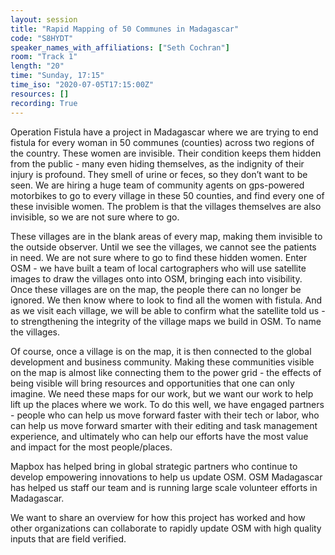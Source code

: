 ```yaml
---
layout: session
title: "Rapid Mapping of 50 Communes in Madagascar"
code: "S8HYDT"
speaker_names_with_affiliations: ["Seth Cochran"]
room: "Track 1"
length: "20"
time: "Sunday, 17:15"
time_iso: "2020-07-05T17:15:00Z"
resources: []
recording: True
---
```

Operation Fistula have a project in Madagascar where we are trying to end fistula for every woman in 50 communes (counties) across two regions of the country. These women are invisible. Their condition keeps them hidden from the public - many even hiding themselves, as the indignity of their injury is profound. They smell of urine or feces, so they don’t want to be seen. We are hiring a huge team of community agents on gps-powered motorbikes to go to every village in these 50 counties, and find every one of these invisible women. The problem is that the villages themselves are also invisible, so we are not sure where to go.

These villages are in the blank areas of every map, making them invisible to the outside observer. Until we see the villages, we cannot see the patients in need. We are not sure where to go to find these hidden women. Enter OSM - we have built a team of local cartographers who will use satellite images to draw the villages onto into OSM, bringing each into visibility. Once these villages are on the map, the people there can no longer be ignored. We then know where to look to find all the women with fistula. And as we visit each village, we will be able to confirm what the satellite told us - to strengthening the integrity of the village maps we build in OSM. To name the villages.

Of course, once a village is on the map, it is then connected to the global development and business community. Making these communities visible on the map is almost like connecting them to the power grid - the effects of being visible will bring resources and opportunities that one can only imagine. We need these maps for our work, but we want our work to help lift up the places where we work.  To do this well, we have engaged partners - people who can help us move forward faster with their tech or labor, who can help us move forward smarter with their editing and task management experience, and ultimately who can help our efforts have the most value and impact for the most people/places.

Mapbox has helped bring in global strategic partners who continue to develop empowering innovations to help us update OSM. OSM Madagascar has helped us staff our team and is running large scale volunteer efforts in Madagascar. 

We want to share an overview for how this project has worked and how other organizations can collaborate to rapidly update OSM with high quality inputs that are field verified.
